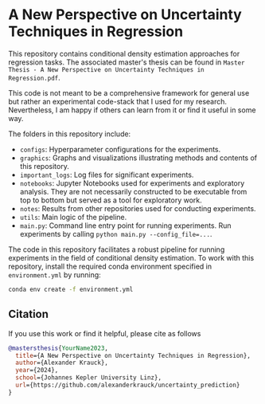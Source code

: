 # A New Perspective on Uncertainty Techniques in Regression

This repository contains conditional density estimation approaches for regression tasks. The associated master's thesis can be found in `Master Thesis - A New Perspective on Uncertainty Techniques in Regression.pdf`.

This code is not meant to be a comprehensive framework for general use but rather an experimental code-stack that I used for my research. Nevertheless, I am happy if others can learn from it or find it useful in some way.

The folders in this repository include:

- `configs`: Hyperparameter configurations for the experiments.
- `graphics`: Graphs and visualizations illustrating methods and contents of this repository.
- `important_logs`: Log files for significant experiments.
- `notebooks`: Jupyter Notebooks used for experiments and exploratory analysis. They are not necessarily constructed to be executable from top to bottom but served as a tool for exploratory work.
- `notes`: Results from other repositories used for conducting experiments.
- `utils`: Main logic of the pipeline.
- `main.py`: Command line entry point for running experiments. Run experiments by calling `python main.py --config_file=...`.

The code in this repository facilitates a robust pipeline for running experiments in the field of conditional density estimation. To work with this repository, install the required conda environment specified in `environment.yml` by running:

```bash
conda env create -f environment.yml
```

## Citation

If you use this work or find it helpful, please cite as follows

```bibtex
@mastersthesis{YourName2023,
  title={A New Perspective on Uncertainty Techniques in Regression},
  author={Alexander Krauck},
  year={2024},
  school={Johannes Kepler University Linz},
  url={https://github.com/alexanderkrauck/uncertainty_prediction}
}
```

